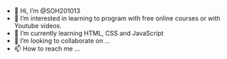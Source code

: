 - 👋 Hi, I’m @SOH201013
- 👀 I’m interested in learning to program with free online courses or with Youtube videos.
- 🌱 I’m currently learning HTML, CSS and JavaScript
- 💞️ I’m looking to collaborate on ...
- 📫 How to reach me ...

<!---
SOH201013/SOH201013 is a ✨ special ✨ repository because its `README.md` (this file) appears on your GitHub profile.
You can click the Preview link to take a look at your changes.
--->
